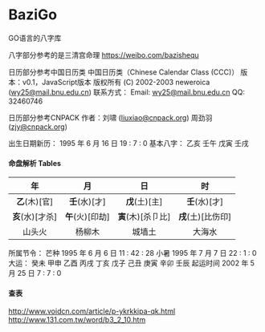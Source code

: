 # BaziGo
GO语言的八字库

八字部分参考的是三清宫命理
https://weibo.com/bazishequ

日历部分参考中国日历类
中国日历类（Chinese Calendar Class (CCC)）
版本：v0.1，JavaScript版本
版权所有 (C) 2002-2003 neweroica (wy25@mail.bnu.edu.cn)
联系方式： Email:  wy25@mail.bnu.edu.cn
QQ: 32460746

日历部分参考CNPACK
作者：刘啸 (liuxiao@cnpack.org)
周劲羽(zjy@cnpack.org)



出生日期新历：  1995 年 6 月 16 日   19 : 7 : 0
基本八字： 乙亥 壬午 戊寅 壬戌

#### 命盘解析 Tables

| 年 | 月 |日 |时 |
| :--------:   | :------:  | :---------:  |  :---------:  |
|**乙**(木)[官]|**壬**(水)[才]|**戊**(土)[主]|**壬**(水)[才]
|**亥**(水)[才杀]|**午**(火)[印劫]|**寅**(木)[杀卩比]|**戌**(土)[比伤印]
|山头火|               杨柳木|                  城墙土|                  大海水

所属节令：
芒种 1995 年 6 月 6 日   11 : 42 : 28
小暑 1995 年 7 月 7 日   22 : 1 : 0
大运： 癸未 甲申 乙酉 丙戌 丁亥 戊子 己丑 庚寅 辛卯 壬辰
起运时间 2002 年 5 月 25 日   7 : 7 : 0


#### 查表
http://www.voidcn.com/article/p-ykrkkipa-qk.html
http://www.131.com.tw/word/b3_2_10.htm
